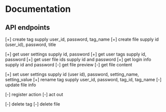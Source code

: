 # Documentation

## API endpoints
[+] create tag
    supply user_id, password, tag_name
[+] create file
    supply id (user_id), password, title

[+] get user settings
    supply id, password
[+] get user tags
    supply id, password
[+] get user file ids
    supply id and password
[+] get login info
    supply id and password
[-] get file preview
[-] get file content

[+] set user settings
    supply id (user id), password, setting_name, setting_value
[+] rename tag
    supply user_id, password, tag_id, tag_name
[-] update file info

[-] register action
[-] act out

[-] delete tag
[-] delete file
